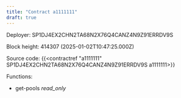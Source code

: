```yaml
---
title: "Contract a1111111"
draft: true
---
```

Deployer: SP1DJ4EX2CHN2TA68N2X76Q4CANZ4N9Z91ERRDV9S


 



Block height: 414307 (2025-01-02T10:47:25.000Z)

Source code: {{<contractref "a1111111" SP1DJ4EX2CHN2TA68N2X76Q4CANZ4N9Z91ERRDV9S a1111111>}}

Functions:

* get-pools _read_only_
